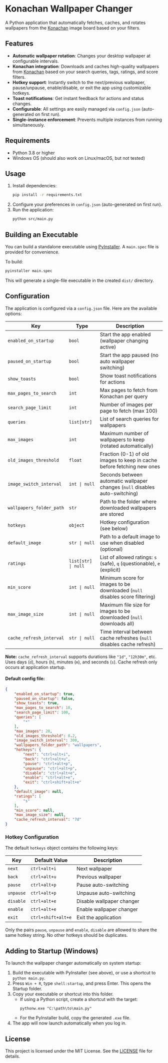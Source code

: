 # Konachan Wallpaper Changer

A Python application that automatically fetches, caches, and rotates wallpapers from the [Konachan](https://konachan.com/) image board based on your filters.

## Features

- **Automatic wallpaper rotation**: Changes your desktop wallpaper at configurable intervals.
- **Konachan integration**: Downloads and caches high-quality wallpapers from [Konachan](https://konachan.com/) based on your search queries, tags, ratings, and score filters.
- **Hotkey support**: Instantly switch to the next/previous wallpaper, pause/unpause, enable/disable, or exit the app using customizable hotkeys.
- **Toast notifications**: Get instant feedback for actions and status changes.
- **Configurable**: All settings are easily managed via `config.json` (auto-generated on first run).
- **Single-instance enforcement**: Prevents multiple instances from running simultaneously.

## Requirements

- Python 3.8 or higher
- Windows OS (should also work on Linux/macOS, but not tested)

## Usage

1. Install dependencies:
   ```sh
   pip install -r requirements.txt
   ```
2. Configure your preferences in `config.json` (auto-generated on first run).
3. Run the application:
   ```sh
   python src/main.py
   ```

## Building an Executable

You can build a standalone executable using [PyInstaller](https://pyinstaller.org/). A `main.spec` file is provided for convenience.

To build:

```sh
pyinstaller main.spec
```

This will generate a single-file executable in the created `dist/` directory.

## Configuration

The application is configured via a `config.json` file. Here are the available options:


| Key                      | Type                | Description                                                                  |
| ------------------------ | ------------------- | ---------------------------------------------------------------------------- |
| `enabled_on_startup`     | `bool`              | Start the app enabled (wallpaper changing active)                            |
| `paused_on_startup`      | `bool`              | Start the app paused (no auto wallpaper switching)                           |
| `show_toasts`            | `bool`              | Show toast notifications for actions                                         |
| `max_pages_to_search`    | `int`               | Max pages to fetch from Konachan per query                                   |
| `search_page_limit`      | `int`               | Number of images per page to fetch (max 100)                                 |
| `queries`                | `list[str]`         | List of search queries for wallpapers                                        |
| `max_images`             | `int`               | Maximum number of wallpapers to keep (rotated automatically)                 |
| `old_images_threshold`   | `float`             | Fraction (0-1) of old images to keep in cache before fetching new ones       |
| `image_switch_interval`  | `int \| null`       | Seconds between automatic wallpaper changes (`null` disables auto-switching) |
| `wallpapers_folder_path` | `str`               | Path to the folder where downloaded wallpapers are stored                    |
| `hotkeys`                | `object`            | Hotkey configuration (see below)                                             |
| `default_image`          | `str \| null`       | Path to a default image to use when disabled (optional)                      |
| `ratings`                | `list[str] \| null` | List of allowed ratings: `s` (safe), `q` (questionable), `e` (explicit)      |
| `min_score`              | `int \| null`       | Minimum score for images to be downloaded (`null` disables score filtering)  |
| `max_image_size`         | `int \| null`       | Maximum file size for images to be downloaded (`null` downloads all)         |
| `cache_refresh_interval` | `str \| null`       | Time interval between cache refreshes (`null` disables cache refresh)        |

**Note:** `cache_refresh_interval` supports durations like `"1d"`, `"12h30m"`, etc. Uses days (`d`), hours (`h`), minutes (`m`), and seconds (`s`). Cache refresh only occurs at application startup.


#### Default config file:

```json
{
    "enabled_on_startup": true,
    "paused_on_startup": false,
    "show_toasts": true,
    "max_pages_to_search": 10,
    "search_page_limit": 100,
    "queries": [
        "*"
    ],
    "max_images": 20,
    "old_images_threshold": 0.2,
    "image_switch_interval": 300,
    "wallpapers_folder_path": "wallpapers",
    "hotkeys": {
        "next": "ctrl+alt+i",
        "back": "ctrl+alt+u",
        "pause": "ctrl+alt+p",
        "unpause": "ctrl+alt+p",
        "disable": "ctrl+alt+e",
        "enable": "ctrl+alt+e",
        "exit": "ctrl+shift+alt+e"
    },
    "default_image": null,
    "ratings": [
        "s"
    ],
    "min_score": null,
    "max_image_size": null,
    "cache_refresh_interval": "7d"
}
```

### Hotkey Configuration

The default `hotkeys` object contains the following keys:

| Key       | Default Value      | Description               |
|-----------|--------------------|---------------------------|
| `next`    | `ctrl+alt+i`       | Next wallpaper            |
| `back`    | `ctrl+alt+u`       | Previous wallpaper        |
| `pause`   | `ctrl+alt+p`       | Pause auto-switching      |
| `unpause` | `ctrl+alt+p`       | Unpause auto-switching    |
| `disable` | `ctrl+alt+e`       | Disable wallpaper changer |
| `enable`  | `ctrl+alt+e`       | Enable wallpaper changer  |
| `exit`    | `ctrl+shift+alt+e` | Exit the application      |

Only the pairs `pause`, `unpause` and `enable`, `disable` are allowed to share the same hotkey string. No other hotkeys should be duplicates.

## Adding to Startup (Windows)

To launch the wallpaper changer automatically on system startup:

1. Build the executable with PyInstaller (see above), or use a shortcut to `python main.py`.
2. Press `Win + R`, type `shell:startup`, and press Enter. This opens the Startup folder.
3. Copy your executable or shortcut into this folder.
   - If using a Python script, create a shortcut with the target:
     ```
     pythonw.exe "C:\path\to\main.py"
     ```
   - For the PyInstaller build, copy the generated `.exe` file.
4. The app will now launch automatically when you log in.

## License

This project is licensed under the MIT License. See the [LICENSE](LICENSE) file for details.
